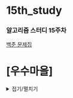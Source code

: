# 15th_study

### 알고리즘 스터디 15주차

[백준 문제집](https://www.acmicpc.net/problem/1949) <br/>

<!-- [프로그래머스](https://school.programmers.co.kr/learn/courses/30/lessons/148653) -->

# [우수마을]

<details>
<summary>접기/펼치기</summary>
<div markdown="1">

### [민웅](./우수마을/민웅.py)

```py
# 1949_우수마을_Great Village
import sys
input = sys.stdin.readline
sys.setrecursionlimit(10**5)

def dfs(node):

    for next in adjL[node]:
        if not visited[next]:
            visited[next] = 1
            dfs(next)
            dp[node][0] = dp[node][0] + max(dp[next][0], dp[next][1])
            dp[node][1] = dp[node][1] + dp[next][0]



N = int(input())
residents = list(map(int, input().split()))

adjL = [[] for _ in range(N+1)]
dp = [[0, 0] for _ in range(N+1)]

for i in range(1, N+1):
    dp[i][1] = residents[i-1]

visited = [0] * (N+1)

for _ in range(N-1):
    s, g = map(int, input().split())
    adjL[s].append(g)
    adjL[g].append(s)

visited[1] = 1
dfs(1)

print(max(dp[1]))

```

### [병국](./우수마을/병국.py)

```py

# 우수마을아닐때, 우수마을일때
import sys
sys.setrecursionlimit(10**6)
def dfs(num):
    v[num] = 1
    for neighbor in graph[num]:
       if v[neighbor] != 1:
           dfs(neighbor)
           # 현재마을 우수마을 + 이웃마을 우수마을X
           dp[num][1] += dp[neighbor][0]
           # 현재 마을 우수마을X => 이웃마을 우수O or 우수 X max로
           dp[num][0] += max(dp[neighbor][0],dp[neighbor][1])




n = int(input())
arr = [0] + list(map(int,input().split()))
graph = [[] for _ in range(n+1)]
for _ in range(n-1):
    con1, con2 = map(int,input().split())
    graph[con1].append(con2)
    graph[con2].append(con1)
dp = [[0,0]] + [[0,arr[i]] for i in range(1,n+1)]
# print(dp)
v = [0] * (n+1)

dfs(1)
print(max(dp[1][0],dp[1][1]))




```

### [상미](./우수마을/상미.py)

```py


```

### [성구](./우수마을/성구.py)

```py


```

</div>

</details>

<br><br>
